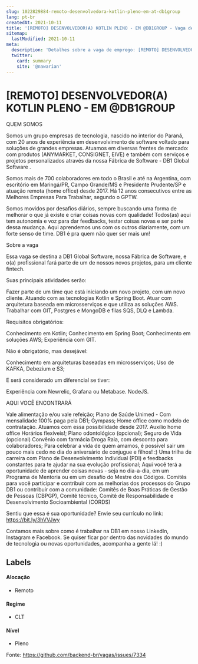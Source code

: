 ```yaml
---
slug: 1022829884-remoto-desenvolvedora-kotlin-pleno-em-at-db1group
lang: pt-br
createdAt: 2021-10-11
title: '[REMOTO] DESENVOLVEDOR(A) KOTLIN PLENO - EM @DB1GROUP - Vaga de Emprego'
sitemap:
  lastModified: 2021-10-11
meta:
  description: 'Detalhes sobre a vaga de emprego: [REMOTO] DESENVOLVEDOR(A) KOTLIN PLENO - EM @DB1GROUP'
  twitter:
    card: summary
    site: '@nawarian'
---
```


# [REMOTO] DESENVOLVEDOR(A) KOTLIN PLENO - EM @DB1GROUP

QUEM SOMOS

Somos um grupo empresas de tecnologia, nascido no interior do Paraná, com 20 anos de experiência em desenvolvimento de software voltado para soluções de grandes empresas. Atuamos em diversas frentes de mercado: com produtos (ANYMARKET, CONSIGNET, EIVE) e também com serviços e projetos personalizados através da nossa Fábrica de Software - DB1 Global Software .

Somos mais de 700 colaboradores em todo o Brasil e até na Argentina, com escritório em Maringá/PR, Campo Grande/MS e Presidente Prudente/SP e atuação remota (home office) desde 2017. Há 12 anos consecutivos entre as Melhores Empresas Para Trabalhar, segundo o GPTW.

Somos movidos por desafios diários, sempre buscando uma forma de melhorar o que já existe e criar coisas novas com qualidade! Todos(as) aqui tem autonomia e voz para dar feedbacks, testar coisas novas e ser parte dessa mudança. Aqui aprendemos uns com os outros diariamente, com um forte senso de time. DB1 é pra quem não quer ser mais um!

Sobre a vaga

Essa vaga se destina a DB1 Global Software, nossa Fábrica de Software, e o(a) profissional fará parte de um de nossos novos projetos, para um cliente fintech.

Suas principais atividades serão:

Fazer parte de um time que está iniciando um novo projeto, com um novo cliente. Atuando com as tecnologias Kotlin e Spring Boot.
Atuar com arquitetura baseada em microsserviços e que utiliza as soluções AWS.
Trabalhar com GIT, Postgres e MongoDB e filas SQS, DLQ e Lambda.

Requisitos obrigatórios:

Conhecimento em Kotlin;
Conhecimento em Spring Boot;
Conhecimento em soluções AWS;
Experiência com GIT.

Não é obrigatório, mas desejável:

Conhecimento em arquiteturas baseadas em microsserviços;
Uso de KAFKA, Debezium e S3;

E será considerado um diferencial se tiver:

Experiência com Newrelic, Grafana ou Metabase.
NodeJS.

AQUI VOCÊ ENCONTRARÁ

Vale alimentação e/ou vale refeição;
Plano de Saúde Unimed - Com mensalidade 100% paga pela DB1;
Gympass;
Home office como modelo de contratação. Atuamos com essa possibilidade desde 2017.
Auxílio home office
Horários flexíveis!;
Plano odontológico (opcional);
Seguro de Vida (opcional)
Convênio com farmácia Droga Raia, com desconto para colaboradores;
Para celebrar a vida de quem amamos, é possível sair um pouco mais cedo no dia do aniversário de conjugue e filhos! :)
Uma trilha de carreira com Plano de Desenvolvimento Individual (PDI) e feedbacks constantes para te ajudar na sua evolução profissional;
Aqui você terá a oportunidade de aprender coisas novas - seja no dia-a-dia, em um Programa de Mentoria ou em um desafio do Mestre dos Códigos.
Comitês para você participar e contribuir com as melhorias dos processos do Grupo DB1 ou contribuir com a comunidade: Comitês de Boas Práticas de Gestão de Pessoas (CBPGP), Comitê técnico, Comitê de Responsabilidade e Desenvolvimento Socioambiental (CORDS)

Sentiu que essa é sua oportunidade? Envie seu currículo no link: https://bit.ly/3hVVJwy

Contamos mais sobre como é trabalhar na DB1 em nosso LinkedIn, Instagram e Facebook. Se quiser ficar por dentro das novidades do mundo de tecnologia ou novas oportunidades, acompanha a gente lá! :)


## Labels

#### Alocação
- Remoto

#### Regime
- CLT

#### Nível
- Pleno




Fonte: https://github.com/backend-br/vagas/issues/7334